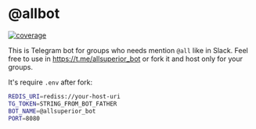 # @allbot

[![coverage](https://github.com/sadfsdfdsa/allbot/actions/workflows/codecoverage.yaml/badge.svg)](https://github.com/sadfsdfdsa/allbot/actions/workflows/codecoverage.yaml)

This is Telegram bot for groups who needs mention `@all` like in Slack.
Feel free to use in <https://t.me/allsuperior_bot> or fork it and host only for your groups.

It's require `.env` after fork:

```bash
REDIS_URI=rediss://your-host-uri
TG_TOKEN=STRING_FROM_BOT_FATHER
BOT_NAME=@allsuperior_bot
PORT=8080
```
